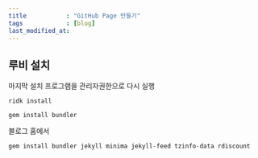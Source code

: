 ```yaml
---
title           : "GitHub Page 만들기"
tags            : [blog]
last_modified_at: 
---
```


## 루비 설치

[](https://rubyinstaller.org/downloads/)

마지막 설치 프로그램을 관리자권한으로 다시 실행
```
ridk install
```

```
gem install bundler
```

블로그 홈에서
```
gem install bundler jekyll minima jekyll-feed tzinfo-data rdiscount
```